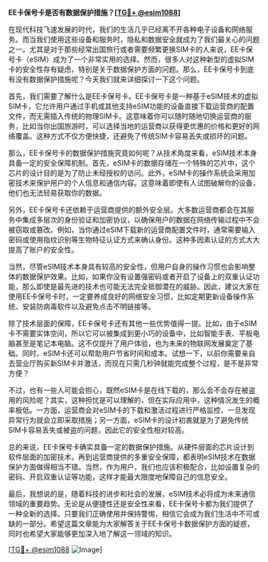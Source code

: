 **EE卡保号卡是否有数据保护措施？[[TG💪+ @esim1088](https://t.me/s/esim1088)]**

在现代科技飞速发展的时代，我们的生活几乎已经离不开各种电子设备和网络服务。而当我们使用这些设备和服务时，隐私和数据安全就成为了我们最关心的问题之一。尤其是对于那些经常出国旅行或者需要频繁更换SIM卡的人来说，EE卡保号卡（eSIM）成为了一个非常实用的选择。然而，很多人对这种新型的虚拟SIM卡的安全性存有疑虑，特别是关于数据保护方面的问题。那么，EE卡保号卡到底有没有数据保护措施呢？今天我们就来详细探讨一下这个问题。

首先，我们需要了解什么是EE卡保号卡。EE卡保号卡是一种基于eSIM技术的虚拟SIM卡，它允许用户通过手机或其他支持eSIM功能的设备直接下载运营商的配置文件，而无需插入传统的物理SIM卡。这意味着你可以随时随地切换运营商的服务，比如当你出国旅游时，可以选择当地的运营商以获得更优惠的价格和更好的网络覆盖。这种方式不仅方便快捷，还避免了传统SIM卡容易丢失或损坏的问题。

那么，EE卡保号卡的数据保护措施究竟如何呢？从技术角度来看，eSIM技术本身具备一定的安全保障机制。首先，eSIM卡的数据存储在一个特殊的芯片中，这个芯片的设计目的是为了防止未经授权的访问。此外，eSIM卡的操作系统会采用加密技术来保护用户的个人信息和通信内容。这意味着即使有人试图破解你的设备，他们也无法轻易获取你的数据。

另外，EE卡保号卡还依赖于运营商提供的额外安全层。大多数运营商都会在其服务中集成多层次的身份验证和加密协议，以确保用户的数据在网络传输过程中不会被窃取或篡改。例如，当你通过eSIM下载新的运营商配置文件时，通常需要输入密码或使用指纹识别等生物特征认证方式来确认身份。这种多因素认证的方式大大提高了账户的安全性。

当然，尽管eSIM技术本身具有较高的安全性，但用户自身的操作习惯也会影响整体的数据保护效果。比如，如果你没有设置强密码或者开启了设备上的双重认证功能，那么即使是最先进的技术也可能无法完全抵御潜在的威胁。因此，建议大家在使用EE卡保号卡时，一定要养成良好的网络安全习惯，比如定期更新设备操作系统、安装防病毒软件以及避免点击不明链接等。

除了技术层面的保障，EE卡保号卡还有其他一些优势值得一提。比如，由于eSIM卡不需要实体空间，所以它可以被集成到更小巧的设备中，比如智能手表、平板电脑甚至是笔记本电脑。这不仅提升了用户体验，也为未来的物联网发展奠定了基础。同时，eSIM卡还可以帮助用户节省时间和成本。试想一下，以前你需要亲自去营业厅购买新SIM卡并激活，而现在只需几秒钟就能完成整个过程，是不是非常方便？

不过，也有一些人可能会担心，既然eSIM卡是在线下载的，那么会不会存在被盗用的风险呢？其实，这种担忧是可以理解的，但在实际应用中，这种情况发生的概率极低。一方面，运营商会对eSIM卡的下载和激活过程进行严格监控，一旦发现异常行为就会立即采取措施；另一方面，eSIM卡的设计初衷就是为了避免传统SIM卡容易丢失或被盗的问题，因此它的安全性相对较高。

总的来说，EE卡保号卡确实具备一定的数据保护措施。从硬件层面的芯片设计到软件层面的加密技术，再到运营商提供的多重安全保障，都表明eSIM技术在数据保护方面做得相当不错。当然，作为用户，我们也应该积极配合，比如设置复杂的密码、开启双重认证等功能，这样才能最大限度地保障自己的信息安全。

最后，我想说的是，随着科技的进步和社会的发展，eSIM技术必将成为未来通信领域的重要趋势。无论是从便捷性还是安全性来看，EE卡保号卡都为我们提供了一种全新的选择。只要我们正确使用并保持警惕，相信它会成为我们生活中不可或缺的一部分。希望这篇文章能为大家解答关于EE卡保号卡数据保护方面的疑惑，同时也希望大家能够更加深入地了解这一领域的知识。

[[TG💪+ @esim1088](https://t.me/s/esim1088) ![Image](https://i.postimg.cc/4NQfJmqS/Snipaste-2025-05-13-00-14-12.png)]